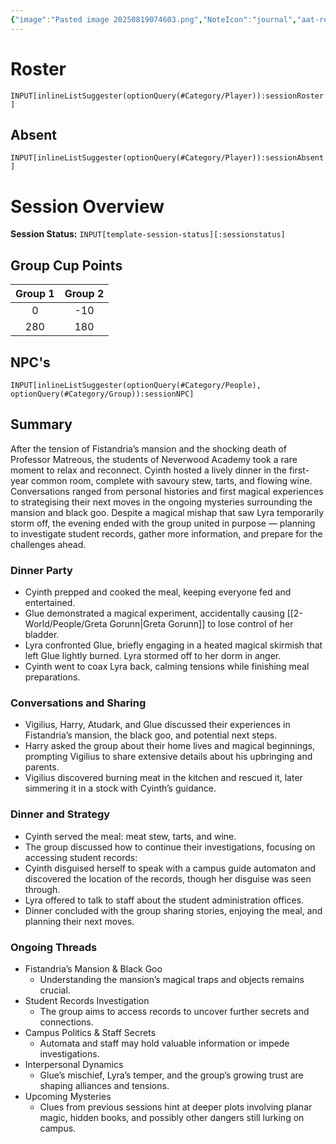 ```yaml
---
{"image":"Pasted image 20250819074603.png","NoteIcon":"journal","aat-render-enabled":true,"fc-category":["Downtime"],"fc-display-name":"Cyinth's Dinner Party","sessionstatus":"Occurred","type":"Session Journal","sessionDate":"2025-08-23","players":6,"OneLiner":"Cyinth hosts dinner and plans are discussed","timelines":["journal"],"tags":["journal","#Category/Journal","nwa"],"obsidianUIMode":"preview","sessionRoster":["[[1-Party/Group 1/Atudark.md|Atudark]]","[[1-Party/Group 2/Cyinth Agora.md|Cyinth Agora]]","[[1-Party/Group 1/Guiloip Guhloo (Glue).md|Guiloip Guhloo (Glue)]]","[[1-Party/Group 2/Harry Blackstone.md|Harry Blackstone]]","[[1-Party/Group 2/H'er.md|H'er]]","[[1-Party/Group 2/Lyra Everlight.md|Lyra Everlight]]","[[1-Party/Group 1/Vigilius Palamas.md|Vigilius Palamas]]"],"sessionAbsent":["[[1-Party/Group 1/Milfjord Goodleaf.md|Milfjord Goodleaf]]"],"sessionNPC":["[[2-World/People/Greta Gorunn.md|Greta Gorunn]]"],"dg-publish":true,"dg-path":"Session Journals/2025-08-23 - Cyinth's Dinner Party.md","permalink":"/session-journals/2025-08-23-cyinth-s-dinner-party/","dgPassFrontmatter":true,"updated":"2025-09-27T18:33:30.000+01:00"}
---
```



# Roster 



`INPUT[inlineListSuggester(optionQuery(#Category/Player)):sessionRoster]`
 

## Absent



`INPUT[inlineListSuggester(optionQuery(#Category/Player)):sessionAbsent]`
 

# Session Overview

**Session Status:** `INPUT[template-session-status][:sessionstatus]`

## Group Cup Points

| Group 1 | Group 2 |
| :-----: | :-----: |
|    0    |   -10   |
|   280   |   180   |

## NPC's

`INPUT[inlineListSuggester(optionQuery(#Category/People), optionQuery(#Category/Group)):sessionNPC]`

## Summary
After the tension of Fistandria’s mansion and the shocking death of Professor Matreous, the students of Neverwood Academy took a rare moment to relax and reconnect. Cyinth hosted a lively dinner in the first-year common room, complete with savoury stew, tarts, and flowing wine. Conversations ranged from personal histories and first magical experiences to strategising their next moves in the ongoing mysteries surrounding the mansion and black goo. Despite a magical mishap that saw Lyra temporarily storm off, the evening ended with the group united in purpose — planning to investigate student records, gather more information, and prepare for the challenges ahead.

### Dinner Party

* Cyinth prepped and cooked the meal, keeping everyone fed and entertained.  
* Glue demonstrated a magical experiment, accidentally causing [[2-World/People/Greta Gorunn\|Greta Gorunn]] to lose control of her bladder.  
* Lyra confronted Glue, briefly engaging in a heated magical skirmish that left Glue lightly burned. Lyra stormed off to her dorm in anger.  
* Cyinth went to coax Lyra back, calming tensions while finishing meal preparations.

### Conversations and Sharing

* Vigilius, Harry, Atudark, and Glue discussed their experiences in Fistandria’s mansion, the black goo, and potential next steps.  
* Harry asked the group about their home lives and magical beginnings, prompting Vigilius to share extensive details about his upbringing and parents.  
* Vigilius discovered burning meat in the kitchen and rescued it, later simmering it in a stock with Cyinth’s guidance.

### Dinner and Strategy

* Cyinth served the meal: meat stew, tarts, and wine.  
* The group discussed how to continue their investigations, focusing on accessing student records:  
* Cyinth disguised herself to speak with a campus guide automaton and discovered the location of the records, though her disguise was seen through.  
* Lyra offered to talk to staff about the student administration offices.  
* Dinner concluded with the group sharing stories, enjoying the meal, and planning their next moves.

### Ongoing Threads

* Fistandria’s Mansion & Black Goo  
  * Understanding the mansion’s magical traps and objects remains crucial.  
* Student Records Investigation  
  * The group aims to access records to uncover further secrets and connections.  
* Campus Politics & Staff Secrets  
  * Automata and staff may hold valuable information or impede investigations.  
* Interpersonal Dynamics  
  * Glue’s mischief, Lyra’s temper, and the group’s growing trust are shaping alliances and tensions.  
* Upcoming Mysteries  
  * Clues from previous sessions hint at deeper plots involving planar magic, hidden books, and possibly other dangers still lurking on campus.